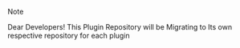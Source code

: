 > [!Note]
> Dear Developers! This Plugin Repository will be Migrating to Its own respective repository for each plugin
